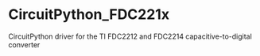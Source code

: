 # CircuitPython_FDC221x
CircuitPython driver for the TI FDC2212 and FDC2214 capacitive-to-digital converter
